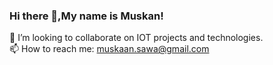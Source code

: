 ### Hi there 👋,My name is Muskan!
<!--


- 🔭 I’m currently working on ...
- 🌱 I’m currently learning ...
- 👯 I’m looking to collaborate on ...
- 🤔 I’m looking for help with ...
- 💬 Ask me about ...
- 📫 How to reach me: ...
- 😄 Pronouns: ...
- ⚡ Fun fact: ...
-->

👯 I’m looking to collaborate on IOT projects and technologies.
<br>📫 How to reach me: muskaan.sawa@gmail.com
